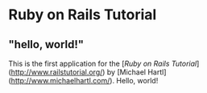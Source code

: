 # Ruby on Rails Tutorial

## "hello, world!"

This is the first application for the
[*Ruby on Rails Tutorial*] (http://www.railstutorial.org/)
by [Michael Hartl] (http://www.michaelhartl.com/). Hello, world!